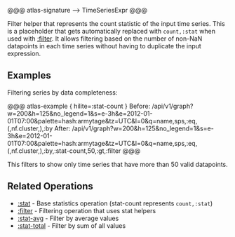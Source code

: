 @@@ atlas-signature
<empty>
-->
TimeSeriesExpr
@@@

Filter helper that represents the count statistic of the input time series. This is a
placeholder that gets automatically replaced with `count,:stat` when used with [:filter](filter.md).
It allows filtering based on the number of non-NaN datapoints in each time series without having
to duplicate the input expression.

## Examples

Filtering series by data completeness:

@@@ atlas-example { hilite=:stat-count }
Before: /api/v1/graph?w=200&h=125&no_legend=1&s=e-3h&e=2012-01-01T07:00&palette=hash:armytage&tz=UTC&l=0&q=name,sps,:eq,(,nf.cluster,),:by
After: /api/v1/graph?w=200&h=125&no_legend=1&s=e-3h&e=2012-01-01T07:00&palette=hash:armytage&tz=UTC&l=0&q=name,sps,:eq,(,nf.cluster,),:by,:stat-count,50,:gt,:filter
@@@

This filters to show only time series that have more than 50 valid datapoints.

## Related Operations

* [:stat](stat.md) - Base statistics operation (stat-count represents `count,:stat`)
* [:filter](filter.md) - Filtering operation that uses stat helpers
* [:stat-avg](stat-avg.md) - Filter by average values
* [:stat-total](stat-total.md) - Filter by sum of all values

